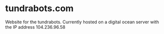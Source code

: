 # tundrabots.com
Website for the tundrabots.
Currently hosted on a digital ocean server with the IP address 104.236.96.58
